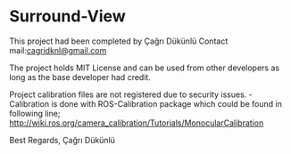 # Surround-View
This project had been completed by Çağrı Dükünlü
Contact mail:cagridknl@gmail.com

The project holds MIT License and can be used from other developers as long as the base developer had credit.

Project calibration files are not registered due to security issues.
-Calibration is done with ROS-Calibration package which could be found in following line;
http://wiki.ros.org/camera_calibration/Tutorials/MonocularCalibration

Best Regards,
Çağrı Dükünlü
